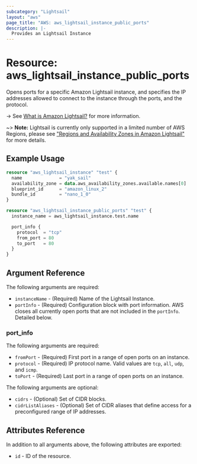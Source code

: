 ```yaml
---
subcategory: "Lightsail"
layout: "aws"
page_title: "AWS: aws_lightsail_instance_public_ports"
description: |-
  Provides an Lightsail Instance
---
```


# Resource: aws_lightsail_instance_public_ports

Opens ports for a specific Amazon Lightsail instance, and specifies the IP addresses allowed to connect to the instance through the ports, and the protocol.

-> See [What is Amazon Lightsail?](https://lightsail.aws.amazon.com/ls/docs/getting-started/article/what-is-amazon-lightsail) for more information.

~> **Note:** Lightsail is currently only supported in a limited number of AWS Regions, please see ["Regions and Availability Zones in Amazon Lightsail"](https://lightsail.aws.amazon.com/ls/docs/overview/article/understanding-regions-and-availability-zones-in-amazon-lightsail) for more details.

## Example Usage

```terraform
resource "aws_lightsail_instance" "test" {
  name              = "yak_sail"
  availability_zone = data.aws_availability_zones.available.names[0]
  blueprint_id      = "amazon_linux_2"
  bundle_id         = "nano_1_0"
}

resource "aws_lightsail_instance_public_ports" "test" {
  instance_name = aws_lightsail_instance.test.name

  port_info {
    protocol  = "tcp"
    from_port = 80
    to_port   = 80
  }
}
```

## Argument Reference

The following arguments are required:

* `instanceName` - (Required) Name of the Lightsail Instance.
* `portInfo` - (Required) Configuration block with port information. AWS closes all currently open ports that are not included in the `portInfo`. Detailed below.

### port_info

The following arguments are required:

* `fromPort` - (Required) First port in a range of open ports on an instance.
* `protocol` - (Required) IP protocol name. Valid values are `tcp`, `all`, `udp`, and `icmp`.
* `toPort` - (Required) Last port in a range of open ports on an instance.

The following arguments are optional:

* `cidrs` - (Optional) Set of CIDR blocks.
* `cidrListAliases` - (Optional) Set of CIDR aliases that define access for a preconfigured range of IP addresses.

## Attributes Reference

In addition to all arguments above, the following attributes are exported:

* `id` - ID of the resource.

<!-- cache-key: cdktf-0.17.0-pre.15 input-c304222bffbea9dba322b87f7e5265d83663e6ab8bd78b787886f0b252f6d139 -->